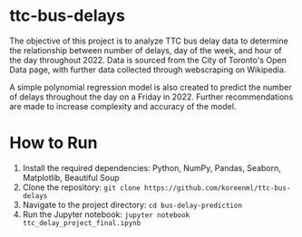# ttc-bus-delays

The objective of this project is to analyze TTC bus delay data to determine the relationship between number of delays, day of the week, and hour of the day throughout 2022. Data is sourced from the City of Toronto's Open Data page, with further data collected through webscraping on Wikipedia.

A simple polynomial regression model is also created to predict the number of delays throughout the day on a Friday in 2022. Further recommendations are made to increase complexity and accuracy of the model.

# How to Run
1. Install the required dependencies: Python, NumPy, Pandas, Seaborn, Matplotlib, Beautiful Soup
2. Clone the repository:
```git clone https://github.com/koreenml/ttc-bus-delays```
3. Navigate to the project directory: ```cd bus-delay-prediction```
4. Run the Jupyter notebook: ```jupyter notebook ttc_delay_project_final.ipynb```
